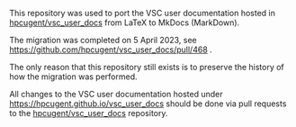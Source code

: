 This repository was used to port the VSC user documentation hosted in
[hpcugent/vsc_user_docs](https://github.com/hpcugent/vsc_user_docs) from LaTeX to MkDocs (MarkDown).

The migration was completed on 5 April 2023, see <https://github.com/hpcugent/vsc_user_docs/pull/468> .

The only reason that this repository still exists is to preserve the history of how the migration was performed.

All changes to the VSC user documentation hosted under <https://hpcugent.github.io/vsc_user_docs> should be done
via pull requests to the [hpcugent/vsc_user_docs](https://github.com/hpcugent/vsc_user_docs) repository.
